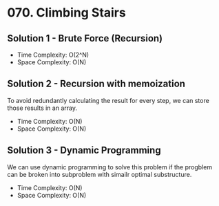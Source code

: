 # 070. Climbing Stairs
## Solution 1 - Brute Force (Recursion)
* Time Complexity: O(2^N)
* Space Complexity: O(N)

## Solution 2 - Recursion with memoization
To avoid redundantly calculating the result for every step, we can store those results in an array.
* Time Complexity: O(N)
* Space Complexity: O(N)

## Solution 3 - Dynamic Programming
We can use dynamic programming to solve this problem if the progblem can be broken into subproblem with simailr optimal substructure.
* Time Complexity: O(N)
* Space Complexity: O(N)